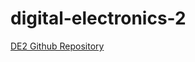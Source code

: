 # digital-electronics-2
[DE2 Github Repository](https://github.com/tomas-fryza/digital-electronics-2)
